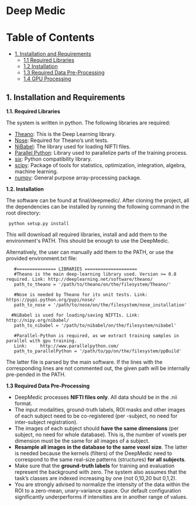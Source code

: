 # Deep Medic

Table of Contents
=================

* [1. Installation and Requirements](http://)  
  * [1.1 Required Libraries](http://)    
  * [1.2 Installation](http://)  
  * [1.3 Required Data Pre-Processing](http://)   
  * [1.4  GPU Processing](http://)  

## 1. Installation and Requirements

**1.1. Required Libraries**

The system is written in python. The following libraries are required:

  * [Theano](http://deeplearning.net/software/theano/): This is the Deep Learning library.
  * [Nose](https://pypi.python.org/pypi/nose/): Required for Theano’s unit tests.
  * [NiBabel](http://nipy.org/nibabel/): The library used for loading NIFTI files.
  * [Parallel Python](http://www.parallelpython.com/): Library used to parallelize parts of the training process.
  * [six](https://pypi.python.org/pypi/six): Python compatibility library.
  * [scipy](https://www.scipy.org/): Package of tools for statistics, optimization, integration, algebra, machine learning.
  * [numpy](http://www.numpy.org/): General purpose array-processing package.
  
  **1.2. Installation**
  
  The software can be found at final/deepmedic/. 
  After cloning the project, all the dependencies can  be installed by running the following command in the root directory:
  
     python setup.py install
     
  This will download all required libraries, install and add them to the environment's PATH.
  This should be enough to use the DeepMedic.
  
  Alternatively, the user can manually add them to the PATH, or use the provided environment.txt file:
  
       #=============== LIBRARIES ====================
       #Theano is the main deep-learning library used. Version >= 0.8 required. Link: http://deeplearning.net/software/theano/
       path_to_theano = '/path/to/theano/on/the/filesystem/Theano/'

       #Nose is needed by Theano for its unit tests. Link: https://pypi.python.org/pypi/nose/
       path_to_nose = '/path/to/nose/on/the/filesystem/nose_installation'

      #NiBabel is used for loading/saving NIFTIs. Link: http://nipy.org/nibabel/
       path_to_nibabel = '/path/to/nibabel/on/the/filesystem/nibabel'

       #Parallel-Python is required, as we extract training samples in parallel with gpu training. 
       Link:     http://www.parallelpython.com/
       path_to_parallelPython = '/path/to/pp/on/the/filesystem/ppBuild'

The latter file is parsed by the main software.
If the lines with the corresponding lines are not commented out, the given path will be internally pre-pended in the PATH.

**1.3 Required Data Pre-Processing**

* DeepMedic processes **NIFTI files only**. All data should be in the .nii format.
* The input modalities, ground-truth labels, ROI masks and other images of each subject need to be co-registered 
 (per -subject, no need for inter-subject registration).
* The images of each subject should **have the same dimensions** (per subject, no need for whole database).
 This is, the number of voxels per dimension must be the same for all images of a subject.
* **Resample all images in the database to the same voxel size**. The latter is needed because the kernels (filters) of the DeepMedic need to correspond to the same real-size patterns (structures) **for all subjects**.
* Make sure that the **ground-truth labels** for training and evaluation represent the background with zero.
 The system also assumes that the task’s classes are indexed increasing by one (not 0,10,20 but 0,1,2).
* You are strongly advised to normalize the intensity of the data within the ROI to a zero-mean, unary-variance space. Our default configuration significantly underperforms if intensities are in another range of values.



